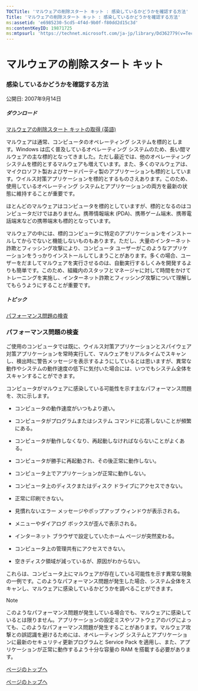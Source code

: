 ```yaml
---
TOCTitle: 'マルウェアの削除スタート キット : 感染しているかどうかを確認する方法'
Title: 'マルウェアの削除スタート キット : 感染しているかどうかを確認する方法'
ms:assetid: 'e6985230-5cd5-4f4d-9b0f-f80dd2d15c3d'
ms:contentKeyID: 19871725
ms:mtpsurl: 'https://technet.microsoft.com/ja-jp/library/Dd362779(v=TechNet.10)'
---
```


マルウェアの削除スタート キット
===============================

### 感染しているかどうかを確認する方法

公開日: 2007年9月14日

##### ダウンロード

[マルウェアの削除スタート キットの取得 (英語)](https://go.microsoft.com/fwlink/?linkid=93108)

マルウェアは通常、コンピュータのオペレーティング システムを標的とします。Windows は広く普及しているオペレーティング システムのため、長い間マルウェアの主な標的となってきました。ただし最近では、他のオペレーティング システムを標的とするマルウェアも増えています。また、多くのマルウェアは、マイクロソフト製およびサードパーティ製のアプリケーションも標的としています。ウイルス対策アプリケーションを標的とするものさえあります。このため、使用しているオペレーティング システムとアプリケーションの両方を最新の状態に維持することが重要です。

ほとんどのマルウェアはコンピュータを標的としていますが、標的となるのはコンピュータだけではありません。携帯情報端末 (PDA)、携帯ゲーム端末、携帯電話端末などの携帯端末も標的となっています。

マルウェアの中には、標的コンピュータに特定のアプリケーションをインストールしてからでないと機能しないものもあります。ただし、大量のインターネット詐欺とフィッシング攻撃により、コンピュータ ユーザーがこのようなアプリケーションをうっかりインストールしてしまうことがあります。多くの場合、ユーザーをだましてマルウェアを実行させるのは、自動実行するしくみを開発するよりも簡単です。このため、組織内のスタッフとマネージャに対して時間をかけてトレーニングを実施し、インターネット詐欺とフィッシング攻撃について理解してもらうようにすることが重要です。

##### トピック

[](#ebae)[パフォーマンス問題の検査](#ebae)

### パフォーマンス問題の検査

ご使用のコンピュータでは既に、ウイルス対策アプリケーションとスパイウェア対策アプリケーションを常時実行して、マルウェアをリアルタイムでスキャンし、検出時に警告メッセージを表示するようにしているとは思いますが、異常な動作やシステムの動作速度の低下に気付いた場合には、いつでもシステム全体をスキャンすることができます。

コンピュータがマルウェアに感染している可能性を示す主なパフォーマンス問題を、次に示します。

-   コンピュータの動作速度がいつもより遅い。

-   コンピュータがプログラムまたはシステム コマンドに応答しないことが頻繁にある。

-   コンピュータが動作しなくなり、再起動しなければならないことがよくある。

-   コンピュータが勝手に再起動され、その後正常に動作しない。

-   コンピュータ上でアプリケーションが正常に動作しない。

-   コンピュータ上のディスクまたはディスク ドライブにアクセスできない。

-   正常に印刷できない。

-   見慣れないエラー メッセージやポップアップ ウィンドウが表示される。

-   メニューやダイアログ ボックスが歪んで表示される。

-   インターネット ブラウザで設定していたホーム ページが突然変わる。

-   コンピュータ上の管理共有にアクセスできない。

-   空きディスク領域が減っているが、原因がわからない。

これらは、コンピュータ上にマルウェアが存在している可能性を示す異常な現象の一例です。このようなパフォーマンス問題が発生した場合、システム全体をスキャンし、マルウェアに感染しているかどうかを調べることができます。

> [!Note]
> このようなパフォーマンス問題が発生している場合でも、マルウェアに感染しているとは限りません。アプリケーションの設定ミスやソフトウェアのバグによっても、このようなパフォーマンス問題が発生することがあります。マルウェア攻撃との誤認識を避けるためには、オペレーティング システムとアプリケーションに最新のセキュリティ更新プログラムと Service Pack を適用し、また、アプリケーションが正常に動作するよう十分な容量の RAM を搭載する必要があります。

[](#mainsection)[ページのトップへ](#mainsection)

[](#mainsection)[ページのトップへ](#mainsection)
